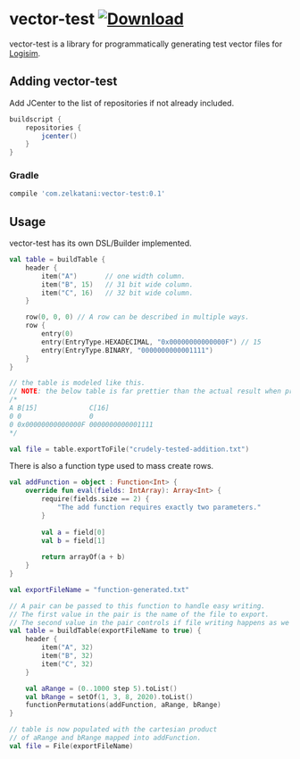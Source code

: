 vector-test [ ![Download](https://api.bintray.com/packages/zelkatani/vector-test/vector-test/images/download.svg) ](https://bintray.com/zelkatani/vector-test/vector-test/_latestVersion)
=====

vector-test is a library for programmatically generating test vector files for [Logisim](https://github.com/reds-heig/logisim-evolution).

## Adding vector-test

Add JCenter to the list of repositories if not already included.

```groovy
buildscript {
    repositories {
        jcenter()
    }
}
```

### Gradle
```groovy
compile 'com.zelkatani:vector-test:0.1'
```

## Usage

vector-test has its own DSL/Builder implemented.

```kotlin
val table = buildTable {
    header {
        item("A")       // one width column.
        item("B", 15)   // 31 bit wide column.
        item("C", 16)   // 32 bit wide column.
    }

    row(0, 0, 0) // A row can be described in multiple ways.
    row {
        entry(0)
        entry(EntryType.HEXADECIMAL, "0x00000000000000F") // 15
        entry(EntryType.BINARY, "0000000000001111")
    }
}

// the table is modeled like this.
// NOTE: the below table is far prettier than the actual result when printing.
/*
A B[15]             C[16]
0 0                 0
0 0x00000000000000F 0000000000001111
*/

val file = table.exportToFile("crudely-tested-addition.txt")
```

There is also a function type used to mass create rows.

```kotlin
val addFunction = object : Function<Int> {
    override fun eval(fields: IntArray): Array<Int> {
        require(fields.size == 2) {
            "The add function requires exactly two parameters."
        }
    
        val a = field[0]
        val b = field[1]
        
        return arrayOf(a + b)
    }
}

val exportFileName = "function-generated.txt"

// A pair can be passed to this function to handle easy writing.
// The first value in the pair is the name of the file to export.
// The second value in the pair controls if file writing happens as we go, or at the end.
val table = buildTable(exportFileName to true) {
    header {
        item("A", 32)
        item("B", 32)
        item("C", 32)
    }

    val aRange = (0..1000 step 5).toList()
    val bRange = setOf(1, 3, 8, 2020).toList()
    functionPermutations(addFunction, aRange, bRange)
}

// table is now populated with the cartesian product 
// of aRange and bRange mapped into addFunction.
val file = File(exportFileName)
```